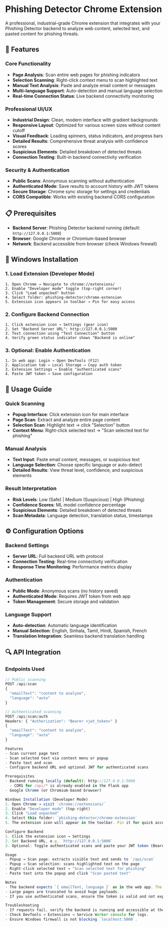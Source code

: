 # Phishing Detector Chrome Extension

A professional, industrial-grade Chrome extension that integrates with your Phishing Detector backend to analyze web content, selected text, and pasted content for phishing threats.

## 🚀 Features

### Core Functionality
- **Page Analysis**: Scan entire web pages for phishing indicators
- **Selection Scanning**: Right-click context menu to scan highlighted text
- **Manual Text Analysis**: Paste and analyze email content or messages
- **Multi-language Support**: Auto-detection and manual language selection
- **Real-time Connection Status**: Live backend connectivity monitoring

### Professional UI/UX
- **Industrial Design**: Clean, modern interface with gradient backgrounds
- **Responsive Layout**: Optimized for various screen sizes without content cutoff
- **Visual Feedback**: Loading spinners, status indicators, and progress bars
- **Detailed Results**: Comprehensive threat analysis with confidence scores
- **Suspicious Elements**: Detailed breakdown of detected threats
- **Connection Testing**: Built-in backend connectivity verification

### Security & Authentication
- **Public Scans**: Anonymous scanning without authentication
- **Authenticated Mode**: Save results to account history with JWT tokens
- **Secure Storage**: Chrome sync storage for settings and credentials
- **CORS Compatible**: Works with existing backend CORS configuration

## 📋 Prerequisites

- **Backend Server**: Phishing Detector backend running (default: `http://127.0.0.1:5000`)
- **Browser**: Google Chrome or Chromium-based browser
- **Network**: Backend accessible from browser (check Windows firewall)

## 🔧 Windows Installation

### 1. Load Extension (Developer Mode)
```
1. Open Chrome → Navigate to chrome://extensions/
2. Enable "Developer mode" toggle (top-right corner)
3. Click "Load unpacked" button
4. Select folder: phishing-detector/chrome-extension
5. Extension icon appears in toolbar → Pin for easy access
```

### 2. Configure Backend Connection
```
1. Click extension icon → Settings (gear icon)
2. Set "Backend Server URL": http://127.0.0.1:5000
3. Test connection using "Test Connection" button
4. Verify green status indicator shows "Backend is online"
```

### 3. Optional: Enable Authentication
```
1. In web app: Login → Open DevTools (F12)
2. Application tab → Local Storage → Copy auth token
3. Extension Settings → Enable "authenticated scans"
4. Paste JWT token → Save configuration
```

## 🎯 Usage Guide

### Quick Scanning
- **Popup Interface**: Click extension icon for main interface
- **Page Scan**: Extract and analyze entire page content
- **Selection Scan**: Highlight text → click "Selection" button
- **Context Menu**: Right-click selected text → "Scan selected text for phishing"

### Manual Analysis
- **Text Input**: Paste email content, messages, or suspicious text
- **Language Selection**: Choose specific language or auto-detect
- **Detailed Results**: View threat level, confidence, and suspicious elements

### Result Interpretation
- **Risk Levels**: Low (Safe) | Medium (Suspicious) | High (Phishing)
- **Confidence Scores**: ML model confidence percentage
- **Suspicious Elements**: Detailed breakdown of detected threats
- **Scan Metadata**: Language detection, translation status, timestamps

## ⚙️ Configuration Options

### Backend Settings
- **Server URL**: Full backend URL with protocol
- **Connection Testing**: Real-time connectivity verification
- **Response Time Monitoring**: Performance metrics display

### Authentication
- **Public Mode**: Anonymous scans (no history saved)
- **Authenticated Mode**: Requires JWT token from web app
- **Token Management**: Secure storage and validation

### Language Support
- **Auto-detection**: Automatic language identification
- **Manual Selection**: English, Sinhala, Tamil, Hindi, Spanish, French
- **Translation Integration**: Seamless backend translation handling

## 🔍 API Integration

### Endpoints Used
```javascript
// Public scanning
POST /api/scan
{
  "emailText": "content to analyze",
  "language": "auto"
}

// Authenticated scanning
POST /api/scan/auth
Headers: { "Authorization": "Bearer <jwt_token>" }
{
  "emailText": "content to analyze", 
  "language": "auto"
}

Features
- Scan current page text
- Scan selected text via context menu or popup
- Paste text and scan
- Configure backend URL and optional JWT for authenticated scans

Prerequisites
- Backend running locally (default): http://127.0.0.1:5000
  - CORS for /api/* is already enabled in the Flask app
- Google Chrome (or Chromium-based browser)

Windows Installation (Developer Mode)
1. Open Chrome → visit `chrome://extensions/`
2. Enable "Developer mode" (top-right)
3. Click "Load unpacked"
4. Select this folder: `phishing-detector/chrome-extension`
5. The extension icon will appear in the toolbar. Pin it for quick access.

Configure Backend
1. Click the extension icon → Settings
2. Set Backend URL, e.g. `http://127.0.0.1:5000`
3. Optional: Toggle authenticated scans and paste your JWT token (Bearer token)

Usage
- Popup → Scan page: extracts visible text and sends to `/api/scan`
- Popup → Scan selection: scans highlighted text on the page
- Right-click selected text → "Scan selected text for phishing"
- Paste text into the popup and click "Scan pasted text"

Notes
- The backend expects `{ emailText, language }` as in the web app. The extension uses the same payload.
- Large pages are truncated to avoid huge payloads.
- If you use authenticated scans, ensure the token is valid and not expired.

Troubleshooting
- If requests fail, verify the backend is running and accessible at the configured URL.
- Check DevTools → Extensions → Service Worker console for logs.
- Ensure Windows firewall is not blocking `localhost:5000`. 